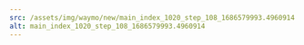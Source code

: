 ```yaml
---
src: /assets/img/waymo/new/main_index_1020_step_108_1686579993.4960914.png
alt: main_index_1020_step_108_1686579993.4960914
---
```


